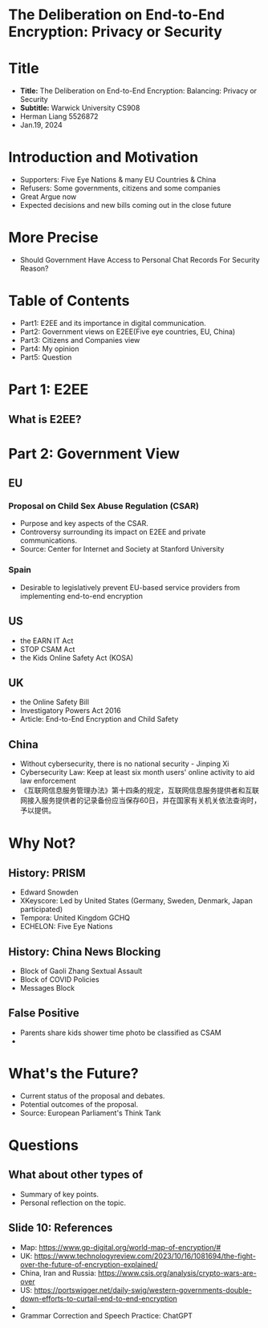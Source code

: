 # The Deliberation on End-to-End Encryption: Privacy or Security

# Title
- **Title:** The Deliberation on End-to-End Encryption: Balancing: Privacy or Security
- **Subtitle:** Warwick University CS908
- Herman Liang 5526872
- Jan.19, 2024

# Introduction and Motivation
- Supporters: Five Eye Nations & many EU Countries & China
- Refusers: Some governments, citizens and some companies
- Great Argue now
- Expected decisions and new bills coming out in the close future
# More Precise
- Should Government Have Access to Personal Chat Records For Security Reason? 
# Table of Contents
- Part1: E2EE and its importance in digital communication.
- Part2: Government views on E2EE(Five eye countries, EU, China)
- Part3: Citizens and Companies view
- Part4: My opinion
- Part5: Question
# Part 1: E2EE
## What is E2EE? 

# Part 2: Government View

## EU
### Proposal on Child Sex Abuse Regulation (CSAR)
- Purpose and key aspects of the CSAR.
- Controversy surrounding its impact on E2EE and private communications.
- Source: Center for Internet and Society at Stanford University
### Spain
- Desirable to legislatively prevent EU-based service providers from implementing end-to-end encryption
## US
- the EARN IT Act
- STOP CSAM Act
- the Kids Online Safety Act (KOSA)
## UK
- the Online Safety Bill
-  Investigatory Powers Act 2016 
- Article: End-to-End Encryption and Child Safety
## China
- Without cybersecurity, there is no national security - Jinping Xi
- Cybersecurity Law: Keep at least six month users' online activity to aid law enforcement
- 《互联网信息服务管理办法》第十四条的规定，互联网信息服务提供者和互联网接入服务提供者的记录备份应当保存60日，并在国家有关机关依法查询时，予以提供。
# Why Not? 
## History: PRISM
- Edward Snowden
- XKeyscore: Led by United States (Germany, Sweden, Denmark, Japan participated)
- Tempora: United Kingdom GCHQ
- ECHELON: Five Eye Nations
## History: China News Blocking
- Block of Gaoli Zhang Sextual Assault
- Block of COVID Policies
- Messages Block
## False Positive
- Parents share kids shower time photo be classified as CSAM
- 

# What's the Future? 
- Current status of the proposal and debates.
- Potential outcomes of the proposal.
- Source: European Parliament's Think Tank

# Questions
## What about other types of 
- Summary of key points.
- Personal reflection on the topic.

## Slide 10: References
- Map: https://www.gp-digital.org/world-map-of-encryption/#
- UK: https://www.technologyreview.com/2023/10/16/1081694/the-fight-over-the-future-of-encryption-explained/
- China, Iran and Russia: https://www.csis.org/analysis/crypto-wars-are-over
- US: https://portswigger.net/daily-swig/western-governments-double-down-efforts-to-curtail-end-to-end-encryption
- 
- Grammar Correction and Speech Practice: ChatGPT

